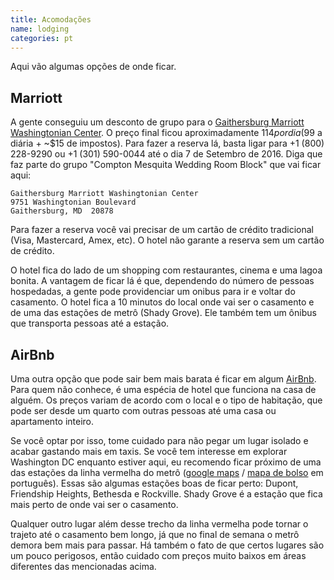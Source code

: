 ```yaml
---
title: Acomodações
name: lodging
categories: pt
---
```


Aqui vão algumas opções de onde ficar.

## Marriott

A gente conseguiu um desconto de grupo para o [Gaithersburg Marriott
Washingtonian Center][marriott]. O preço final ficou aproximadamente
$114 por dia ($99 a diária + ~$15 de impostos). Para fazer a reserva lá,
basta ligar para  +1 (800) 228-9290 ou +1 (301) 590-0044 até o dia 7 de
Setembro de 2016. Diga que faz parte do grupo "Compton Mesquita Wedding
Room Block" que vai ficar aqui:

    Gaithersburg Marriott Washingtonian Center
    9751 Washingtonian Boulevard
    Gaithersburg, MD  20878

Para fazer a reserva você vai precisar de um cartão de crédito
tradicional (Visa, Mastercard, Amex, etc). O hotel não garante a reserva
sem um cartão de crédito.

O hotel fica do lado de um shopping com restaurantes, cinema e uma lagoa
bonita.  A vantagem de ficar lá é que, dependendo do número de pessoas
hospedadas, a gente pode providenciar um onibus para ir e voltar do
casamento. O hotel fica a 10 minutos do local onde vai ser o casamento e
de uma das estações de metrô (Shady Grove). Ele também tem um ônibus que
transporta pessoas até a estação.


## AirBnb

Uma outra opção que pode sair bem mais barata é ficar em algum
[AirBnb][]. Para quem não conhece, é uma espécia de hotel que funciona
na casa de alguém. Os preços variam de acordo com o local e o tipo de
habitação, que pode ser desde um quarto com outras pessoas até uma casa
ou apartamento inteiro.

Se você optar por isso, tome cuidado para não pegar um lugar isolado e
acabar gastando mais em taxis. Se você tem interesse em explorar
Washington DC enquanto estiver aqui, eu recomendo ficar próximo de uma
das estações da linha vermelha do metrô ([google maps][red-line] / [mapa
de bolso][mapa-metro] em português). Essas são algumas estações boas de
ficar perto: Dupont, Friendship Heights, Bethesda e Rockville. Shady
Grove é a estação que fica mais perto de onde vai ser o casamento.

Qualquer outro lugar além desse trecho da linha vermelha pode tornar o
trajeto até o casamento bem longo, já que no final de semana o metrô
demora bem mais para passar. Há também o fato de que certos lugares são
um pouco perigosos, então cuidado com preços muito baixos em áreas
diferentes das mencionadas acima.


[marriott]: https://goo.gl/maps/vfbjSd3MbGq
[AirBnb]: www.airbnb.com/c/andersonm11?s=8
[red-line]: https://goo.gl/maps/UJ713oUHKu72
[mapa-metro]: http://www.wmata.com/pdfs/pocket_guides/portuguese.pdf
